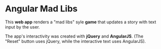# Angular Mad Libs

This **web app** renders a "mad libs" syle **game** that updates a story with text input by the user. 

The app's interactivity was created with **jQuery** and **AngularJS**. (The "Reset" button uses jQuery, while the interactive text uses AngularJS).
